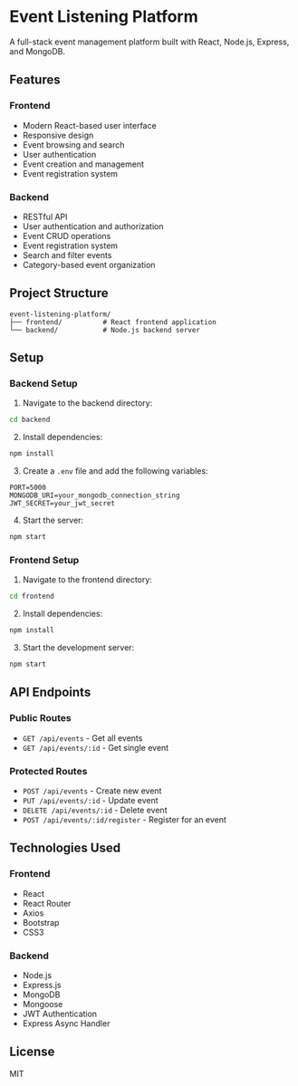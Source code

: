 # Event Listening Platform

A full-stack event management platform built with React, Node.js, Express, and MongoDB.

## Features

### Frontend
- Modern React-based user interface
- Responsive design
- Event browsing and search
- User authentication
- Event creation and management
- Event registration system

### Backend
- RESTful API
- User authentication and authorization
- Event CRUD operations
- Event registration system
- Search and filter events
- Category-based event organization

## Project Structure

```
event-listening-platform/
├── frontend/          # React frontend application
└── backend/           # Node.js backend server
```

## Setup

### Backend Setup

1. Navigate to the backend directory:
```bash
cd backend
```

2. Install dependencies:
```bash
npm install
```

3. Create a `.env` file and add the following variables:
```
PORT=5000
MONGODB_URI=your_mongodb_connection_string
JWT_SECRET=your_jwt_secret
```

4. Start the server:
```bash
npm start
```

### Frontend Setup

1. Navigate to the frontend directory:
```bash
cd frontend
```

2. Install dependencies:
```bash
npm install
```

3. Start the development server:
```bash
npm start
```

## API Endpoints

### Public Routes
- `GET /api/events` - Get all events
- `GET /api/events/:id` - Get single event

### Protected Routes
- `POST /api/events` - Create new event
- `PUT /api/events/:id` - Update event
- `DELETE /api/events/:id` - Delete event
- `POST /api/events/:id/register` - Register for an event

## Technologies Used

### Frontend
- React
- React Router
- Axios
- Bootstrap
- CSS3

### Backend
- Node.js
- Express.js
- MongoDB
- Mongoose
- JWT Authentication
- Express Async Handler

## License

MIT
